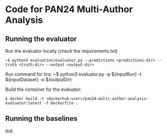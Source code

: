 # Code for PAN24 Multi-Author Analysis

## Running the evaluator

Run the evaluator locally (check the requirements.txt)

	~$ python3 evaluation/evaluator.py --predictions <predictions-dir> --truth <truth-dir> --output <output-dir>

Run command for tira: 
	~$ python3 evaluator.py -p ${inputRun} -t ${inputDataset} -o ${outputDir}


Build the container for the evaluator:

    $ docker build -t <dockerhub-user>/pan24-multi-author-analysis-evaluator:latest -f Dockerfile .

## Running the baselines

tbd. 
